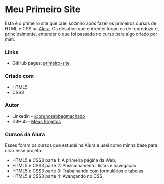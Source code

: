 # Meu Primeiro Site

Esta é o primeiro site que criei sozinho após fazer os primeiros cursos de HTML e CSS na [Alura](https://www.alura.com.br/). Os desafios que enfrentei foram os de reproduzir e, principalmente, entender o que foi passado no curso para algo criado por mim.

### Links

- GitHub pages: [primeiro-site](https://brunosabbagmachado.github.io/primeiro-site/)


### Criado com

- HTML5
- CSS3


### Autor

- Linkedin - [@brunosabbagmachado](https://www.linkedin.com/in/brunosabbagmachado/)
- GitHub - [Meus Projetos](https://github.com/brunosabbagmachado)


### Cursos da Alura

Esses foram os cursos que estudei na Alura e usei como minha base para criar esse projeto:

- HTML5 e CSS3 parte 1: A primeira página da Web;
- HTML5 e CSS3 parte 2: Posicionamento, listas e navegação
- HTML5 e CSS3 parte 3: Trabalhando com formulários e tabelas
- HTML5 e CSS3 parte 4: Avançando no CSS
